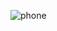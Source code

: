 ![phone](https://github.com/MunawarJohar/Mobile_Phone_Landing_Page/assets/106137102/ceb9a747-3c60-4518-b13b-efb6e2b9f0b6)
